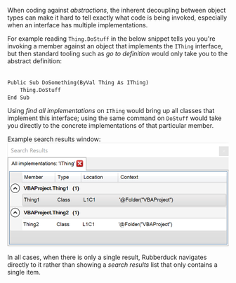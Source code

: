When coding against _abstractions_, the inherent decoupling between object types can make it hard to tell exactly what code is being invoked, especially when an interface has multiple implementations.

For example reading `Thing.DoStuff` in the below snippet tells you you're invoking a member against an object that implements the `IThing` interface, but then standard tooling such as _go to definition_ would only take you to the abstract definition:

<code>
Public Sub DoSomething(ByVal Thing As IThing)
    Thing.DoStuff
End Sub
</code>

Using _find all implementations_ on `IThing` would bring up all classes that implement this interface; using the same command on `DoStuff` would take you directly to the concrete implementations of that particular member.

Example search results window:
![Find All Implementations Search Results Window](Images/FindAllImplementationsResults.png)

In all cases, when there is only a single result, Rubberduck navigates directly to it rather than showing a _search results_ list that only contains a single item.